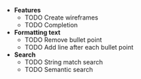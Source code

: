 - **Features**
	- TODO Create wireframes
	- TODO Completion
- **Formatting text**
	- TODO Remove bullet point
	- TODO Add line after each bullet point
- **Search**
	- TODO String match search
	- TODO Semantic search